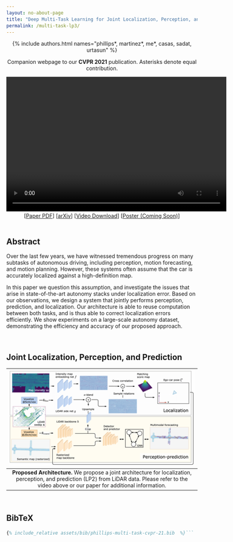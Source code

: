 ```yaml
---
layout: no-about-page
title: "Deep Multi-Task Learning for Joint Localization, Perception, and Prediction"
permalink: /multi-task-lp3/
---
```

<!-- use poster="poster.jpg" for video poster -->
<div style="text-align: center">
  {% include authors.html names="phillips*, martinez*, me*, casas, sadat, urtasun" %}
  <p>Companion webpage to our <b>CVPR 2021</b> publication. Asterisks denote equal contribution.</p>
  <video width="580" height="354" controls preload>
      <source src="/assets/multi-task-lp3/video-TBD.mp4"
              type='video/mp4' />
      <source src="/assets/multi-task-lp3/video-TBD.webm"
              type='video/webm' />
  </video>
  <div>
    [<a href="/assets/multi-task-lp3/PHILLIPS-DeepMultiTask-LocalizationPerception-Prediction-CVPR-2021-CameraReady.pdf" download>Paper PDF</a>]
    [<a href="https://arxiv.org/abs/2101.06720" target="_blank">arXiv</a>]
    [<a href="/assets/multi-task-lp3/video-TBD.mp4">Video Download</a>]
    [<a href="#">Poster (Coming Soon)</a>]
  </div>
</div>


<br/>

## Abstract

Over the last few years, we have witnessed tremendous progress on many subtasks of autonomous driving, including
perception, motion forecasting, and motion planning. However, these systems often assume that the car is accurately
localized against a high-definition map. 

In this paper we question this assumption, and investigate the issues that
arise in state-of-the-art autonomy stacks under localization error. Based on our observations, we design a system that
jointly performs perception, prediction, and localization. Our architecture is able to reuse computation between both
tasks, and is thus able to correct localization errors efficiently. We show experiments on a large-scale autonomy
dataset, demonstrating the efficiency and accuracy of our proposed approach.

<br/>


<!-- 
 ## The Effects of Localizer Error

 TODO(andrei): Add this, plus gifs of the videos that make up the main video. Make sure the legend is clear!

<br/>
-->


## Joint Localization, Perception, and Prediction

| ![The architecture of the combined localization, perception, and prediction (LP2) model.](/assets/multi-task-lp3/lp3-diagram.png ) |
|:--:| 
| **Proposed Architecture.** We propose a joint architecture for localization, perception, and prediction (LP2) from LiDAR data. Please refer to the video above or our paper for additional information.|


<br/>


## BibTeX

<!-- the 'linguist' plugin does not know what bibtex is... -->
```latex
{% include_relative assets/bib/phillips-multi-task-cvpr-21.bib  %}```

